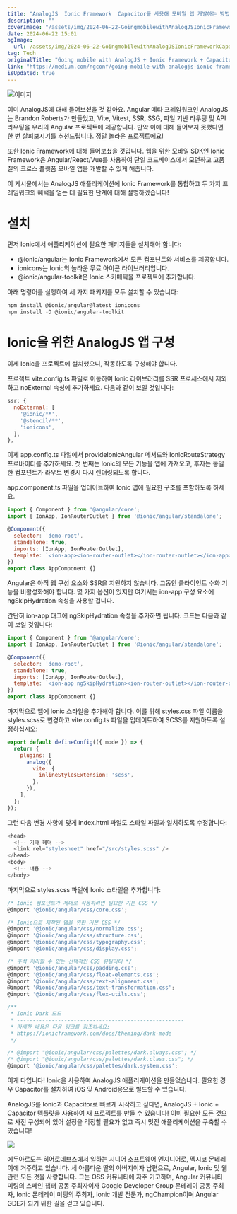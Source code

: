 ```yaml
---
title: "AnalogJS  Ionic Framework  Capacitor를 사용해 모바일 앱 개발하는 방법"
description: ""
coverImage: "/assets/img/2024-06-22-GoingmobilewithAnalogJSIonicFrameworkCapacitor_0.png"
date: 2024-06-22 15:01
ogImage: 
  url: /assets/img/2024-06-22-GoingmobilewithAnalogJSIonicFrameworkCapacitor_0.png
tag: Tech
originalTitle: "Going mobile with AnalogJS + Ionic Framework + Capacitor"
link: "https://medium.com/ngconf/going-mobile-with-analogjs-ionic-framework-capacitor-e773735c95c7"
isUpdated: true
---
```





![이미지](/assets/img/2024-06-22-GoingmobilewithAnalogJSIonicFrameworkCapacitor_0.png)

이미 AnalogJS에 대해 들어보셨을 것 같아요. Angular 메타 프레임워크인 AnalogJS는 Brandon Roberts가 만들었고, Vite, Vitest, SSR, SSG, 파일 기반 라우팅 및 API 라우팅을 우리의 Angular 프로젝트에 제공합니다. 만약 이에 대해 들어보지 못했다면 한 번 살펴보시기를 추천드립니다. 정말 놀라운 프로젝트에요!

또한 Ionic Framework에 대해 들어보셨을 것입니다. 웹을 위한 모바일 SDK인 Ionic Framework은 Angular/React/Vue를 사용하여 단일 코드베이스에서 모던하고 고품질의 크로스 플랫폼 모바일 앱을 개발할 수 있게 해줍니다.

이 게시물에서는 AnalogJS 애플리케이션에 Ionic Framework를 통합하고 두 가지 프레임워크의 혜택을 얻는 데 필요한 단계에 대해 설명하겠습니다!

<div class="content-ad"></div>

# 설치

먼저 Ionic에서 애플리케이션에 필요한 패키지들을 설치해야 합니다:

- @ionic/angular는 Ionic Framework에서 모든 컴포넌트와 서비스를 제공합니다.
- ionicons는 Ionic의 놀라운 무료 아이콘 라이브러리입니다.
- @ionic/angular-toolkit은 Ionic 스키매틱을 프로젝트에 추가합니다.

아래 명령어를 실행하여 세 가지 패키지를 모두 설치할 수 있습니다:

<div class="content-ad"></div>

```js
npm install @ionic/angular@latest ionicons
npm install -D @ionic/angular-toolkit
```

# Ionic을 위한 AnalogJS 앱 구성

이제 Ionic을 프로젝트에 설치했으니, 작동하도록 구성해야 합니다.

프로젝트 vite.config.ts 파일로 이동하여 Ionic 라이브러리를 SSR 프로세스에서 제외하고 noExternal 속성에 추가하세요.
다음과 같이 보일 것입니다:

<div class="content-ad"></div>

```js
ssr: {
  noExternal: [
    '@ionic/**',
    '@stencil/**',
    'ionicons',
  ],
},
```

이제 app.config.ts 파일에서 provideIonicAngular 메서드와 IonicRouteStrategy 프로바이더를 추가하세요. 첫 번째는 Ionic의 모든 기능을 앱에 가져오고, 후자는 동일한 컴포넌트가 라우트 변경시 다시 렌더링되도록 합니다.

app.component.ts 파일을 업데이트하여 Ionic 앱에 필요한 구조를 포함하도록 하세요.

```js
import { Component } from '@angular/core';
import { IonApp, IonRouterOutlet } from '@ionic/angular/standalone';

@Component({
  selector: 'demo-root',
  standalone: true,
  imports: [IonApp, IonRouterOutlet],
  template: `<ion-app><ion-router-outlet></ion-router-outlet></ion-app>`,
})
export class AppComponent {}
```

<div class="content-ad"></div>

Angular은 아직 웹 구성 요소와 SSR을 지원하지 않습니다. 그동안 클라이언트 수화 기능을 비활성화해야 합니다. 몇 가지 옵션이 있지만 여기서는 ion-app 구성 요소에 ngSkipHydration 속성을 사용할 겁니다.

간단히 ion-app 태그에 ngSkipHydration 속성을 추가하면 됩니다. 코드는 다음과 같이 보일 것입니다:

```js
import { Component } from '@angular/core';
import { IonApp, IonRouterOutlet } from '@ionic/angular/standalone';

@Component({
  selector: 'demo-root',
  standalone: true,
  imports: [IonApp, IonRouterOutlet],
  template: `<ion-app ngSkipHydration><ion-router-outlet></ion-router-outlet></ion-app>`,
})
export class AppComponent {}
```

마지막으로 앱에 Ionic 스타일을 추가해야 합니다. 이를 위해 styles.css 파일 이름을 styles.scss로 변경하고 vite.config.ts 파일을 업데이트하여 SCSS를 지원하도록 설정하십시오:

<div class="content-ad"></div>

```js
export default defineConfig(({ mode }) => {
  return {
    plugins: [
      analog({
        vite: {
          inlineStylesExtension: 'scss',
        },
      }),
    ],
  };
});
```

그런 다음 변경 사항에 맞게 index.html 파일도 스타일 파일과 일치하도록 수정합니다:

```js
<head>
  <!-- 기타 헤더 -->
  <link rel="stylesheet" href="/src/styles.scss" />
</head>
<body>
  <!-- 내용 -->
</body>
```

마지막으로 styles.scss 파일에 Ionic 스타일을 추가합니다:

<div class="content-ad"></div>

```js
/* Ionic 컴포넌트가 제대로 작동하려면 필요한 기본 CSS */
@import '@ionic/angular/css/core.css';

/* Ionic으로 제작된 앱을 위한 기본 CSS */
@import '@ionic/angular/css/normalize.css';
@import '@ionic/angular/css/structure.css';
@import '@ionic/angular/css/typography.css';
@import '@ionic/angular/css/display.css';

/* 주석 처리할 수 있는 선택적인 CSS 유틸리티 */
@import '@ionic/angular/css/padding.css';
@import '@ionic/angular/css/float-elements.css';
@import '@ionic/angular/css/text-alignment.css';
@import '@ionic/angular/css/text-transformation.css';
@import '@ionic/angular/css/flex-utils.css';

/**
 * Ionic Dark 모드
 * -----------------------------------------------------
 * 자세한 내용은 다음 링크를 참조하세요:
 * https://ionicframework.com/docs/theming/dark-mode
 */

/* @import "@ionic/angular/css/palettes/dark.always.css"; */
/* @import "@ionic/angular/css/palettes/dark.class.css"; */
@import '@ionic/angular/css/palettes/dark.system.css';
```

이게 다입니다! Ionic을 사용하여 AnalogJS 애플리케이션을 만들었습니다. 필요한 경우 Capacitor를 설치하여 iOS 및 Android용으로 빌드할 수 있습니다.

AnalogJS를 Ionic과 Capacitor로 빠르게 시작하고 싶다면, AnalogJS + Ionic + Capacitor 템플릿을 사용하여 새 프로젝트를 만들 수 있습니다! 이미 필요한 모든 것으로 사전 구성되어 있어 설정을 걱정할 필요가 없고 즉시 멋진 애플리케이션을 구축할 수 있습니다!

<img src="/assets/img/2024-06-22-GoingmobilewithAnalogJSIonicFrameworkCapacitor_1.png" />

<div class="content-ad"></div>

에두아르도는 히어로데브스에서 일하는 시니어 소프트웨어 엔지니어로, 멕시코 몬테레이에 거주하고 있습니다. 세 아름다운 딸의 아버지이자 남편으로, Angular, Ionic 및 웹 관련 모든 것을 사랑합니다. 그는 OSS 커뮤니티에 자주 기고하며, Angular 커뮤니티 미팅의 스페인 챕터 공동 주최자이자 Google Developer Group 몬테레이 공동 주최자, Ionic 몬테레이 미팅의 주최자, Ionic 개발 전문가, ngChampion이며 Angular GDE가 되기 위한 길을 걷고 있습니다.